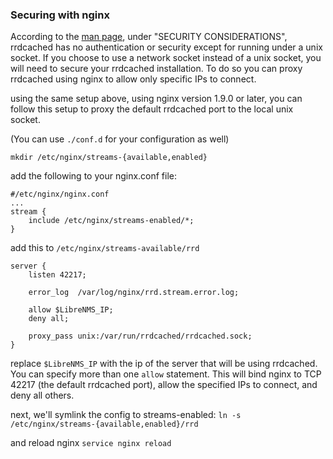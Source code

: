 ### Securing with nginx
According to the [man page](https://linux.die.net/man/1/rrdcached), under "SECURITY CONSIDERATIONS", rrdcached has no authentication or security except for running under a unix socket. If you choose to use a network socket instead of a unix socket, you will need to secure your rrdcached installation. To do so you can proxy rrdcached using nginx to allow only specific IPs to connect.

using the same setup above, using nginx version 1.9.0 or later, you can follow this setup to proxy the default rrdcached port to the local unix socket.

(You can use `./conf.d` for your configuration as well)

`mkdir /etc/nginx/streams-{available,enabled}`

add the following to your nginx.conf file:
```nginx
#/etc/nginx/nginx.conf
...
stream {
    include /etc/nginx/streams-enabled/*;
}
```

add this to `/etc/nginx/streams-available/rrd`
```nginx
server {
    listen 42217;

    error_log  /var/log/nginx/rrd.stream.error.log;

    allow $LibreNMS_IP;
    deny all;

    proxy_pass unix:/var/run/rrdcached/rrdcached.sock;
}
```
replace `$LibreNMS_IP` with the ip of the server that will be using rrdcached. You can specify more than one `allow` statement.
This will bind nginx to TCP 42217 (the default rrdcached port), allow the specified IPs to connect, and deny all others.

next, we'll symlink the config to streams-enabled:
`ln -s /etc/nginx/streams-{available,enabled}/rrd`

and reload nginx
`service nginx reload`
